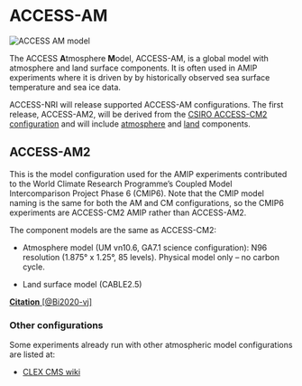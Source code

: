 # <div class="center-icons"> ACCESS-AM  </div>

<!-- {% include "call_contribute.md" %} -->

<img src="../../../assets/model-config-logos/access-am-config.png" alt="ACCESS AM model" class="image-background center-img with-border with-padding"></img>

The ACCESS **A**tmosphere **M**odel, ACCESS-AM, is a global model with atmosphere and land surface components. It is often used in AMIP experiments where it is driven by by historically observed sea surface temperature and sea ice data.

ACCESS-NRI will release supported ACCESS-AM configurations.  The first release, ACCESS-AM2, will be derived from the [CSIRO ACCESS-CM2 configuration](#access-cm2) and will include [atmosphere] and [land] components.

## <div class="center-icons"> ACCESS-AM2 </div>

This is the model configuration used for the AMIP experiments contributed to the World Climate Research Programme’s Coupled Model Intercomparison Project Phase 6 (CMIP6). Note that the CMIP model naming is the same for both the AM and CM configurations, so the CMIP6 experiments are ACCESS-CM2 AMIP rather than ACCESS-AM2.

The component models are the same as ACCESS-CM2:

- Atmosphere model (UM vn10.6, GA7.1 science configuration): N96 resolution (1.875° x 1.25°, 85 levels). Physical model only – no carbon cycle.

- Land surface model (CABLE2.5)

[**Citation** [@Bi2020-vj]][ACCESS-CM2-cite]

### Other configurations

Some experiments already run with other atmospheric model configurations  are listed at:

 - [CLEX CMS wiki][UMexperiments]

[atmosphere]: ../model_components/atmosphere.md
[land]: ../model_components/land.md
[UM-hive]: ../model_components/atmosphere.md#the-unified-model
[JULES-hive]: ../model_components/land.md#jules
[CABLE-hive]: ../model_components/land.md#cable
[UMstart]: http://climate-cms.wikis.unsw.edu.au/Unified_Model
[UMexperiments]: http://climate-cms.wikis.unsw.edu.au/UM_Experiments
[ACCESS-CM2-cite]: https://www.publish.csiro.au/es/ES19040
